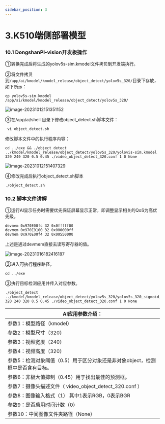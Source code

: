 ```yaml
---
sidebar_position: 3
---
```

# 3.K510端侧部署模型

### 10.1 DongshanPI-vision开发板操作

①转换完成后将生成的yolov5s-sim.kmodel文件拷贝到开发端执行。

②将文件拷贝到`/app/ai/kmodel/kmodel_release/object_detect/yolov5s_320/`目录下存放，如下所示：

```
cp yolov5s-sim.kmodel /app/ai/kmodel/kmodel_release/object_detect/yolov5s_320/
```

![image-20231012151351152](http://photos.100ask.net/eLinuxAI-TrainingDocs/image-20231012151351152.png)

③在/app/ai/shell 目录下修改object_detect.sh脚本文件：

```
 vi object_detect.sh
```

修改脚本文件中的执行程序内容：

```
cd ../exe && ./object_detect ../kmodel/kmodel_release/object_detect/yolov5s_320/yolov5s-sim.kmodel 320 240 320 0.5 0.45 ./video_object_detect_320.conf 1 0 None
```

![image-20231012151407329](http://photos.100ask.net/eLinuxAI-TrainingDocs/image-20231012151407329.png)

④修改完成后执行object_detect.sh脚本

```
./object_detect.sh
```



### 10.2 脚本文件讲解

①运行AI显示任务时需要优先保证屏幕显示正常，即调整显示相关的QoS为高优先级。

```
devmem 0x970E00fc 32 0x0fffff00
devmem 0x970E0100 32 0x000000ff
devmem 0x970E00f4 32 0x00550000
```

上述是通过devmem直接去读写寄存器的值。

![image-20231016182416187](http://photos.100ask.net/eLinuxAI-TrainingDocs/image-20231016182416187.png)

②进入可执行程序路径。

```
cd ../exe
```

③执行目标检测应用并传入对应参数。

```
./object_detect ../kmodel/kmodel_release/object_detect/yolov5s_320/yolov5s_320_sigmoid_bf16_with_preprocess_output_nhwc.kmodel 320 240 320 0.5 0.45 ./video_object_detect_320.conf 1 0 None
```

| AI应用参数介绍：                                             |
| ------------------------------------------------------------ |
| 参数1：模型路径（kmodel）                                    |
| 参数2：模型尺寸（320）                                       |
| 参数3：视频宽度（240）                                       |
| 参数4：视频高度（320）                                       |
| 参数5：检测对象阈值（0.5）用于区分对象还是非对象object，检测框中是否含有目标。 |
| 参数6：非极大值抑制（0.45）用于找出最佳的预测框。            |
| 参数7：摄像头描述文件（ video_object_detect_320.conf ）      |
| 参数8：图像输入格式（1） 其中1表示RGB，0表示BGR              |
| 参数9：是否启用时间计数（0）                                 |
| 参数10：中间图像文件夹路径（None）                           |